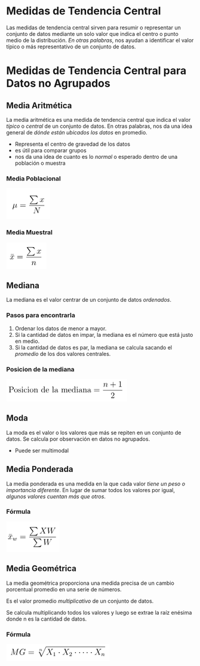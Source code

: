 # Medidas de Tendencia Central
Las medidas de tendencia central sirven para resumir o representar un conjunto de datos mediante un solo valor que indica el centro o punto medio de la distribución.
*En otras palabras*, nos ayudan a identificar el valor típico o más representativo de un conjunto de datos.
# Medidas de Tendencia Central para Datos no Agrupados
## Media Aritmética
La media aritmética es una medida de tendencia central que indica el valor *típico* o *central* de un conjunto de datos. 
En otras palabras, nos da una idea general de *dónde están ubicados los datos* en promedio.
- Representa el centro de gravedad de los datos
- es útil para comparar grupos
- nos da una idea de cuanto es lo *normal* o esperado dentro de una población o muestra
### Media Poblacional
![Formula](images/media_poblacion.png)
### Media Muestral
![Formula](images/media_muestral.png)

## Mediana
La mediana es el valor centrar de un conjunto de datos *ordenados*.

### Pasos para encontrarla
1. Ordenar los datos de menor a mayor.
2. Si la cantidad de datos en impar, la mediana es el número que está justo en medio.
3. Si la cantidad de datos es par, la mediana se calcula sacando el *promedio* de los dos valores centrales.

### Posicion de la mediana
![Formula](images/posicion_mediana.png)

## Moda
La moda es el valor o los valores que más se repiten en un conjunto de datos.
Se calcula por observación en datos no agrupados.
- Puede ser multimodal

## Media Ponderada
La media ponderada es una medida en la que cada valor *tiene un peso o importancia diferente*.
En lugar de sumar todos los valores por igual, *algunos valores cuentan más que otros*.

### Fórmula
![Formula](images/media_ponderada.png)
## Media Geométrica
La media geométrica proporciona una medida precisa de un cambio porcentual promedio en una serie de números.

Es el valor promedio *multiplicativo* de un conjunto de datos.

Se calcula multiplicando todos los valores y luego se extrae la raíz enésima donde n es la cantidad de datos.
### Fórmula
![Formula](images/media_geometrica.png)


